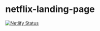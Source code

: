 # netflix-landing-page
[![Netlify Status](https://api.netlify.com/api/v1/badges/d7d1d8e1-094c-49a8-819b-eb0a3e5769a6/deploy-status)](https://app.netlify.com/sites/dileepnetflix/deploys)
